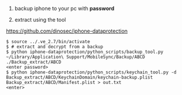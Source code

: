 1. backup iphone to your pc with **password**

2. extract using the tool

  https://github.com/dinosec/iphone-dataprotection

```
$ source ../.ve_2.7/bin/activate
$ # extract and decrypt from a backup
$ python iphone-dataprotection/python_scripts/backup_tool.py ~/Library/Application\ Support/MobileSync/Backup/ABCD ./Backup_extract/ABCD
<enter password>
$ python iphone-dataprotection/python_scripts/keychain_tool.py -d Backup_extract/ABCD/KeychainDomain/keychain-backup.plist Backup_extract/ABCD/Manifest.plist > out.txt
<enter>
```